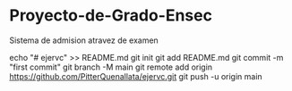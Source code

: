 # Proyecto-de-Grado-Ensec
Sistema de admision atravez de examen

echo "# ejervc" >> README.md
git init
git add README.md
git commit -m "first commit"
git branch -M main
git remote add origin https://github.com/PitterQuenallata/ejervc.git
git push -u origin main
